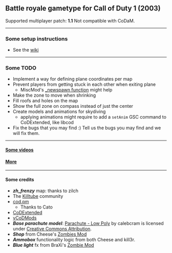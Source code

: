 ## Battle royale gametype for Call of Duty 1 (2003)
Supported multiplayer patch: **1.1**
Not compatible with CoDaM.
___
### Some setup instructions
- See the [wiki](https://github.com/coyoteclan/cod1-battleroyale/wiki)

___
### Some TODO
- Implement a way for defining plane coordinates per map
- Prevent players from getting stuck in each other when exiting plane
  - MiscMod's [_newspawn function](https://github.com/cato-a/CoDaM_MiscMod/blob/4db1d420b87b766eb9bffb352a7d9c13eaa0c851/___CoDaM_MiscMod/codam/_mm_mmm.gsc#L379) might help
- Make the zone to move when shrinking
- Fill roofs and holes on the map
- Show the full zone on compass instead of just the center
- Create models and animations for skydiving
  - applying animations might require to add a `setAnim` GSC command to CoDExtended, like libcod
- Fix the bugs that you may find :)
Tell us the bugs you may find and we will fix them.
___
#### [Some videos](https://www.youtube.com/playlist?list=PLTiI1XPSd-uVS_saGvqfgk7hgguxHc1Y0)
#### [More](https://coyote.rf.gd/battleroyale)
___
#### Some credits
- ***zh_frenzy*** map: thanks to zilch
- The [Killtube](https://www.killtube.org/) community
- [cod.pm](https://cod.pm/)
  - Thanks to Cato
- [CoDExtended](https://github.com/xtnded/codextended)
- [vCoDMods](https://www.vcodmods.com/)
- ***Base parachute model***: [Parachute - Low Poly](https://skfb.ly/ootAq) by calebcram is licensed under [Creative Commons Attribution](http://creativecommons.org/licenses/by/4.0/).
- ***Shop*** from Cheese's [Zombies Mod](https://github.com/thecheeseman/zombies_v5_r13)
- ***Ammobox*** functionality logic from both Cheese and kill3r.
- ***Blue light*** fx from BraXi's [Zombie Mod](https://github.com/BraXi/CoD1_Zombies_1.2_Mod)

